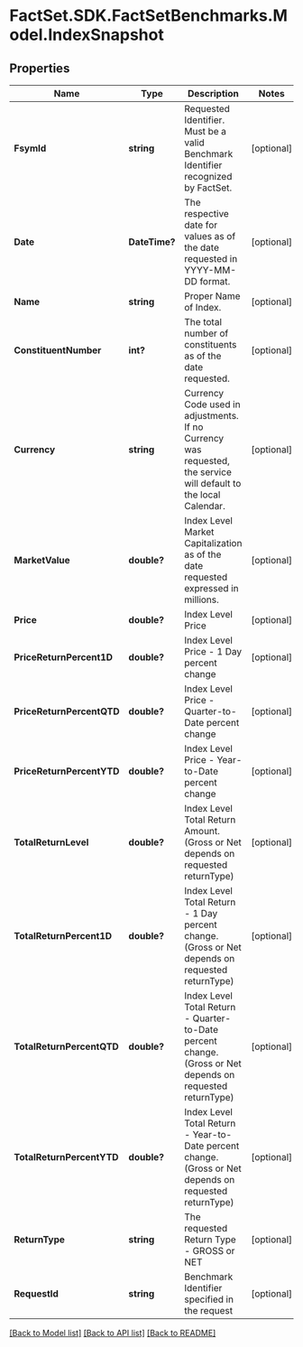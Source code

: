 # FactSet.SDK.FactSetBenchmarks.Model.IndexSnapshot

## Properties

Name | Type | Description | Notes
------------ | ------------- | ------------- | -------------
**FsymId** | **string** | Requested Identifier. Must be a valid Benchmark Identifier recognized by FactSet. | [optional] 
**Date** | **DateTime?** | The respective date for values as of the date requested in YYYY-MM-DD format. | [optional] 
**Name** | **string** | Proper Name of Index. | [optional] 
**ConstituentNumber** | **int?** | The total number of constituents as of the date requested. | [optional] 
**Currency** | **string** | Currency Code used in adjustments. If no Currency was requested, the service will default to the local Calendar. | [optional] 
**MarketValue** | **double?** | Index Level Market Capitalization as of the date requested expressed in millions. | [optional] 
**Price** | **double?** | Index Level Price | [optional] 
**PriceReturnPercent1D** | **double?** | Index Level Price - 1 Day percent change | [optional] 
**PriceReturnPercentQTD** | **double?** | Index Level Price - Quarter-to-Date percent change | [optional] 
**PriceReturnPercentYTD** | **double?** | Index Level Price - Year-to-Date percent change | [optional] 
**TotalReturnLevel** | **double?** | Index Level Total Return Amount. (Gross or Net depends on requested returnType) | [optional] 
**TotalReturnPercent1D** | **double?** | Index Level Total Return - 1 Day percent change. (Gross or Net depends on requested returnType) | [optional] 
**TotalReturnPercentQTD** | **double?** | Index Level Total Return - Quarter-to-Date percent change. (Gross or Net depends on requested returnType) | [optional] 
**TotalReturnPercentYTD** | **double?** | Index Level Total Return - Year-to-Date percent change. (Gross or Net depends on requested returnType) | [optional] 
**ReturnType** | **string** | The requested Return Type - GROSS or NET | [optional] 
**RequestId** | **string** | Benchmark Identifier specified in the request | [optional] 

[[Back to Model list]](../README.md#documentation-for-models) [[Back to API list]](../README.md#documentation-for-api-endpoints) [[Back to README]](../README.md)

